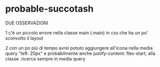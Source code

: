 # probable-succotash

DUE OSSERVAZIONI 

1 c'è un piccolo errore nella classe main (.main) in css che ha un po' sconvolto il layout 

2 con un po più di tempo avrei potuto aggiungere all'icona nella media query "left: 20px"  e probabilmente anche justify-content: flex-start; alla classe .ricerca sempre in media query 
